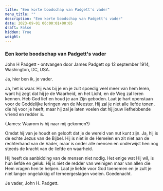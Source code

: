 ```yaml
---
title: "Een korte boodschap van Padgett's vader"
menu_title: ""
description: "Een korte boodschap van Padgett's vader"
date: 2023-09-01 06:00:01+00:05
draft: False
hidden: True
weight:
---
```

### Een korte boodschap van Padgett's vader

John H Padgett - ontvangen door James Padgett op 12 september 1914, Washington, DC, USA.

Ja, hier ben ik, je vader.

Ja, het is waar. Hij was bij je en je zult spoedig veel meer van hem leren, want hij zegt dat hij je de Waarheid, en het Licht, en de Weg zal leren kennen. Heb God lief en houd je aan Zijn geboden. Laat je hart openstaan voor de Goddelijke leringen van de Meester. Hij zal je niet alle liefde tonen, die hij voor je heeft, maar hij zal je laten voelen dat hij jouw liefhebbende vriend en redder is.

(James: Waarom is hij naar mij gekomen?)

Omdat hij van je houdt en gelooft dat je de wereld van nut kunt zijn. Ja, hij is de echte Jezus van de Bijbel. Hij is niet in de Hemelen en zit niet aan de rechterhand van de Vader, maar is onder alle mensen en onderwijst hen nog steeds de kracht van de liefde en waarheid.

Hij heeft de aanbidding van de mensen niet nodig. Het enige wat Hij wil, is hun liefde en geluk. Hij is niet de redder van weinigen maar van allen die Hem vragen hen te helpen. Laat je liefde voor God toenemen en je zult je niet langer ongelukkig of terneergeslagen voelen. Goedenacht.

Je vader, John H. Padgett.

